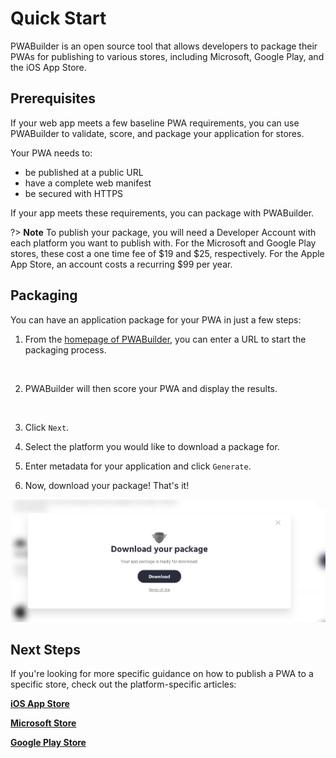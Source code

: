 # Quick Start
    
PWABuilder is an open source tool that allows developers to package their PWAs for publishing to various stores, including Microsoft, Google Play, and the iOS App Store. 

## Prerequisites

If your web app meets a few baseline PWA requirements, you can use PWABuilder to validate, score, and package your application for stores.

Your PWA needs to:

* be published at a public URL
* have a complete web manifest
* be secured with HTTPS

If your app meets these requirements, you can package with PWABuilder.

?> **Note** To publish your package, you will need a Developer Account with each platform you want to publish with. 
For the Microsoft and Google Play stores, these cost a one time fee of $19 and $25, respectively. For the Apple App Store, 
an account costs a recurring $99 per year.

## Packaging
You can have an application package for your PWA in just a few steps:

1. From the  [homepage of PWABuilder](https://www.pwabuilder.com/), you can enter a URL to start the packaging process.

<div class="docs-image">
     <img src="/assets/builder/quick-start/homepage.png" alt="" width=500>
</div>

2. PWABuilder will then score your PWA and display the results.

<div class="docs-image">
     <img src="/assets/builder/quick-start/pwa-scorecard.png" alt="" width=600>
</div>

3. Click `Next`.

4. Select the platform you would like to download a package for.

5. Enter metadata for your application and click `Generate`.

6. Now, download your package! That's it!

<div class="docs-image">
     <img src="../assets/builder/quick-start/package-download.png" alt="" width=600>
</div>

## Next Steps 

If you're looking for more specific guidance on how to publish a PWA to a specific store, check out the platform-specific articles:

**[iOS App Store]()**

**[Microsoft Store]()**

**[Google Play Store]()**